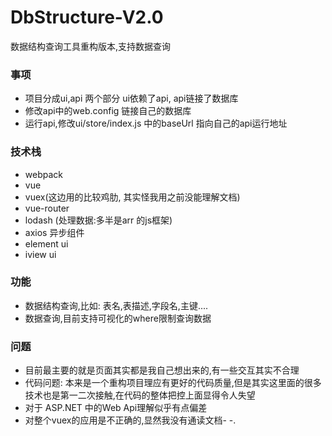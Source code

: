 # DbStructure-V2.0
数据结构查询工具重构版本,支持数据查询

### 事项
- 项目分成ui,api 两个部分 ui依赖了api, api链接了数据库
- 修改api中的web.config 链接自己的数据库
- 运行api,修改ui/store/index.js 中的baseUrl 指向自己的api运行地址

### 技术栈
- webpack 
- vue 
- vuex(这边用的比较鸡肋, 其实怪我用之前没能理解文档)
- vue-router
- lodash (处理数据:多半是arr 的js框架)
- axios 异步组件
- element ui
- iview ui 

### 功能 
- 数据结构查询,比如: 表名,表描述,字段名,主键....
- 数据查询,目前支持可视化的where限制查询数据

### 问题
- 目前最主要的就是页面其实都是我自己想出来的,有一些交互其实不合理
- 代码问题: 本来是一个重构项目理应有更好的代码质量,但是其实这里面的很多技术也是第一二次接触,在代码的整体把控上面显得令人失望
- 对于 ASP.NET 中的Web Api理解似乎有点偏差
- 对整个vuex的应用是不正确的,显然我没有通读文档- -.


